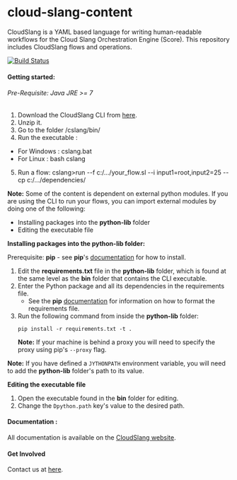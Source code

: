 cloud-slang-content
=============

CloudSlang is a YAML based language for writing human-readable workflows for the Cloud Slang Orchestration Engine (Score). This repository includes CloudSlang flows and operations.

[![Build Status](https://travis-ci.org/cloudslang/cloud-slang-content.svg?branch=master)](https://travis-ci.org/cloudslang/cloud-slang-content)


#### Getting started:

###### Pre-Requisite: Java JRE >= 7

1. Download the CloudSlang CLI from [here](https://github.com/CloudSlang/cloud-slang/releases/latest).
2. Unzip it.
3. Go to the folder /cslang/bin/
4. Run the executable :
  - For Windows : cslang.bat 
  - For Linux : bash cslang
5. Run a flow: cslang>run --f c:/.../your_flow.sl --i input1=root,input2=25 --cp c:/.../dependencies/

**Note:** Some of the content is dependent on external python modules. If you are using the CLI  to run your flows, you can import external modules by doing one of the following:

+ Installing packages into the **python-lib** folder
+ Editing the executable file

**Installing packages into the python-lib folder:**

Prerequisite: **pip** - see **pip**'s [documentation](https://pip.pypa.io/en/latest/installing.html) for how to install. 

1. Edit the **requirements.txt** file in the **python-lib** folder, which is found at the same level as the **bin** folder that contains the CLI executable. 
2. Enter the Python package and all its dependencies in the requirements file.
	+ See the **pip** [documentation](https://pip.pypa.io/en/latest/user_guide.html#requirements-files) for information on how to format the requirements file.
3.  Run the following command from inside the **python-lib** folder:
    ```
    pip install -r requirements.txt -t .
    ```
    **Note:** If your machine is behind a proxy you will need to specify the proxy using pip's `--proxy` flag.

**Note:** If you have defined a `JYTHONPATH` environment variable, you will need to add the **python-lib** folder's path to its value. 

**Editing the executable file**

1. Open the executable found in the **bin** folder for editing.
2. Change the `Dpython.path` key's value to the desired path.

#### Documentation :

All documentation is available on the [CloudSlang website](http://www.cloudslang.io/#/docs).

#### Get Involved

Contact us at [here](mailto:support@cloudslang.io).

